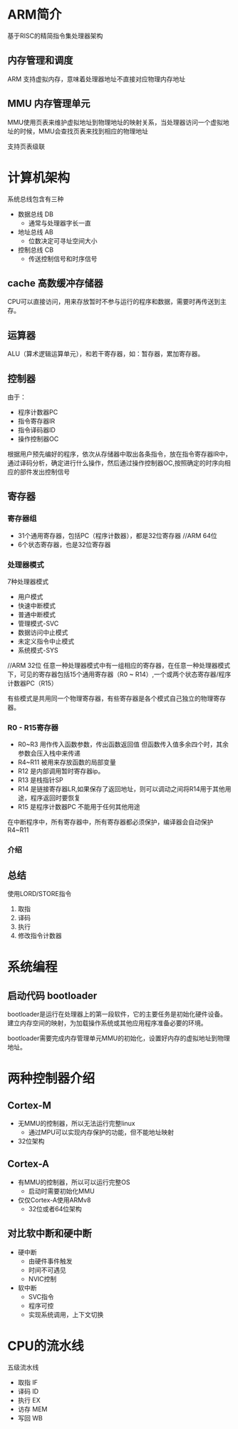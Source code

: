 # ARM简介

基于RISC的精简指令集处理器架构


## 内存管理和调度

ARM 支持虚拟内存，意味着处理器地址不直接对应物理内存地址    

## MMU 内存管理单元

MMU使用页表来维护虚拟地址到物理地址的映射关系，当处理器访问一个虚拟地址的时候，MMU会查找页表来找到相应的物理地址

支持页表级联        
# 计算机架构

系统总线包含有三种  
- 数据总线 DB
  - 通常与处理器字长一直
- 地址总线 AB
  - 位数决定可寻址空间大小
- 控制总线 CB
  - 传送控制信号和时序信号



## cache 高数缓冲存储器
CPU可以直接访问，用来存放暂时不参与运行的程序和数据，需要时再传送到主存。   

## 运算器

ALU（算术逻辑运算单元），和若干寄存器，如：暂存器，累加寄存器。   

## 控制器
由于：  
- 程序计数器PC  
- 指令寄存器IR
- 指令译码器ID
- 操作控制器OC


根据用户预先编好的程序，依次从存储器中取出各条指令，放在指令寄存器IR中，通过译码分析，确定进行什么操作，然后通过操作控制器OC,按照确定的时序向相应的部件发出控制信号
 


## 寄存器

### 寄存器组
- 31个通用寄存器，包括PC（程序计数器），都是32位寄存器   //ARM 64位
- 6个状态寄存器，也是32位寄存器

### 处理器模式
7种处理器模式   
- 用户模式
- 快速中断模式
- 普通中断模式
- 管理模式-SVC
- 数据访问中止模式
- 未定义指令中止模式
- 系统模式-SYS


//ARM 32位
任意一种处理器模式中有一组相应的寄存器，在任意一种处理器模式下，可见的寄存器包括15个通用寄存器（R0 ~ R14）,一个或两个状态寄存器/程序计数器PC（R15）  

有些模式是共用同一个物理寄存器，有些寄存器是各个模式自己独立的物理寄存器。    


### R0 - R15寄存器
- R0~R3 用作传入函数参数，传出函数返回值   但函数传入值多余四个时，其余参数会压入栈中来传递
- R4~R11 被用来存放函数的局部变量
- R12 是内部调用暂时寄存器ip。
- R13 是栈指针SP
- R14 是链接寄存器LR,如果保存了返回地址，则可以调动之间将R14用于其他用途，程序返回时要恢复
- R15 是程序计数器PC 不能用于任何其他用途

在中断程序中，所有寄存器中，所有寄存器都必须保护，编译器会自动保护R4~R11    



### 介绍
## 总结

使用LORD/STORE指令    



1. 取指
2. 译码
3. 执行
4. 修改指令计数器




# 系统编程

## 启动代码 bootloader

bootloader是运行在处理器上的第一段软件，它的主要任务是初始化硬件设备。建立内存空间的映射，为加载操作系统或其他应用程序准备必要的环境。

bootloader需要完成内存管理单元MMU的初始化，设置好内存的虚拟地址到物理地址。     


# 两种控制器介绍


## Cortex-M
- 无MMU的控制器，所以无法运行完整linux
  - 通过MPU可以实现内存保护的功能，但不能地址映射 
- 32位架构
  

## Cortex-A

- 有MMU的控制器，所以可以运行完整OS   
  - 启动时需要初始化MMU
- 仅仅Cortex-A使用ARMv8
  - 32位或者64位架构



## 对比软中断和硬中断

- 硬中断
  - 由硬件事件触发
  - 时间不可遇见
  - NVIC控制
- 软中断
  - SVC指令
  - 程序可控
  - 实现系统调用，上下文切换


# CPU的流水线

五级流水线
- 取指 IF
- 译码 ID
- 执行 EX
- 访存 MEM
- 写回 WB